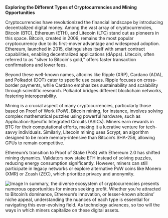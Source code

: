 **Exploring the Different Types of Cryptocurrencies and Mining Opportunities**

Cryptocurrencies have revolutionized the financial landscape by introducing decentralized digital money. Among the vast array of cryptocurrencies, Bitcoin (BTC), Ethereum (ETH), and Litecoin (LTC) stand out as pioneers in this space. Bitcoin, created in 2009, remains the most popular cryptocurrency due to its first-mover advantage and widespread adoption. Ethereum, launched in 2015, distinguishes itself with smart contract capabilities, enabling decentralized applications (dApps). Litecoin, often referred to as "silver to Bitcoin's gold," offers faster transaction confirmations and lower fees.

Beyond these well-known names, altcoins like Ripple (XRP), Cardano (ADA), and Polkadot (DOT) cater to specific use cases. Ripple focuses on cross-border payments, while Cardano emphasizes sustainability and scalability through scientific research. Polkadot bridges different blockchain networks, fostering interoperability.

Mining is a crucial aspect of many cryptocurrencies, particularly those based on Proof of Work (PoW). Bitcoin mining, for instance, involves solving complex mathematical puzzles using powerful hardware, such as Application-Specific Integrated Circuits (ASICs). Miners earn rewards in BTC for their computational efforts, making it a lucrative venture for tech-savvy individuals. Similarly, Litecoin mining uses Scrypt, an algorithm designed to be more memory-intensive than Bitcoin’s SHA-256, allowing GPUs to remain competitive.

Ethereum’s transition to Proof of Stake (PoS) with Ethereum 2.0 has shifted mining dynamics. Validators now stake ETH instead of solving puzzles, reducing energy consumption significantly. However, miners can still participate in legacy networks or explore alternative PoW coins like Monero (XMR) or Zcash (ZEC), which prioritize privacy and anonymity.


![Image](https://github.com/user-attachments/assets/31692037-0104-4703-abd1-696b6a7dd41b)
In summary, the diverse ecosystem of cryptocurrencies presents numerous opportunities for miners seeking profit. Whether you’re attracted to Bitcoin’s dominance, Ethereum’s innovation, or lesser-known altcoins’ niche appeal, understanding the nuances of each type is essential for navigating this ever-evolving field. As technology advances, so too will the ways in which miners capitalize on these digital assets.